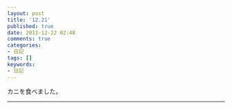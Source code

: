 ```yaml
---
layout: post
title: '12.21'
published: true
date: 2011-12-22 02:48
comments: true
categories:
- 日記
tags: []
keywords:
- 日記
---
```

カニを食べました。

---

